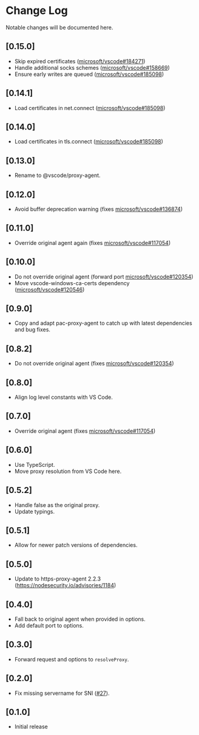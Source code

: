 # Change Log
Notable changes will be documented here.

## [0.15.0]
- Skip expired certificates ([microsoft/vscode#184271](https://github.com/microsoft/vscode/issues/184271))
- Handle additional socks schemes ([microsoft/vscode#158669](https://github.com/microsoft/vscode/issues/158669))
- Ensure early writes are queued ([microsoft/vscode#185098](https://github.com/microsoft/vscode/issues/185098))

## [0.14.1]
- Load certificates in net.connect ([microsoft/vscode#185098](https://github.com/microsoft/vscode/issues/185098))

## [0.14.0]
- Load certificates in tls.connect ([microsoft/vscode#185098](https://github.com/microsoft/vscode/issues/185098))

## [0.13.0]
- Rename to @vscode/proxy-agent.

## [0.12.0]
- Avoid buffer deprecation warning (fixes [microsoft/vscode#136874](https://github.com/microsoft/vscode/issues/136874))

## [0.11.0]
- Override original agent again (fixes [microsoft/vscode#117054](https://github.com/microsoft/vscode/issues/117054))

## [0.10.0]
- Do not override original agent (forward port [microsoft/vscode#120354](https://github.com/microsoft/vscode/issues/120354))
- Move vscode-windows-ca-certs dependency ([microsoft/vscode#120546](https://github.com/microsoft/vscode/issues/120546))

## [0.9.0]
- Copy and adapt pac-proxy-agent to catch up with latest dependencies and bug fixes.

## [0.8.2]
- Do not override original agent (fixes [microsoft/vscode#120354](https://github.com/microsoft/vscode/issues/120354))

## [0.8.0]
- Align log level constants with VS Code.

## [0.7.0]
- Override original agent (fixes [microsoft/vscode#117054](https://github.com/microsoft/vscode/issues/117054))

## [0.6.0]
- Use TypeScript.
- Move proxy resolution from VS Code here.

## [0.5.2]
- Handle false as the original proxy.
- Update typings.

## [0.5.1]
- Allow for newer patch versions of dependencies.

## [0.5.0]
- Update to https-proxy-agent 2.2.3 (https://nodesecurity.io/advisories/1184)

## [0.4.0]
- Fall back to original agent when provided in options.
- Add default port to options.

## [0.3.0]
- Forward request and options to `resolveProxy`.

## [0.2.0]
- Fix missing servername for SNI ([#27](https://github.com/Microsoft/vscode/issues/64133)).

## [0.1.0]
- Initial release